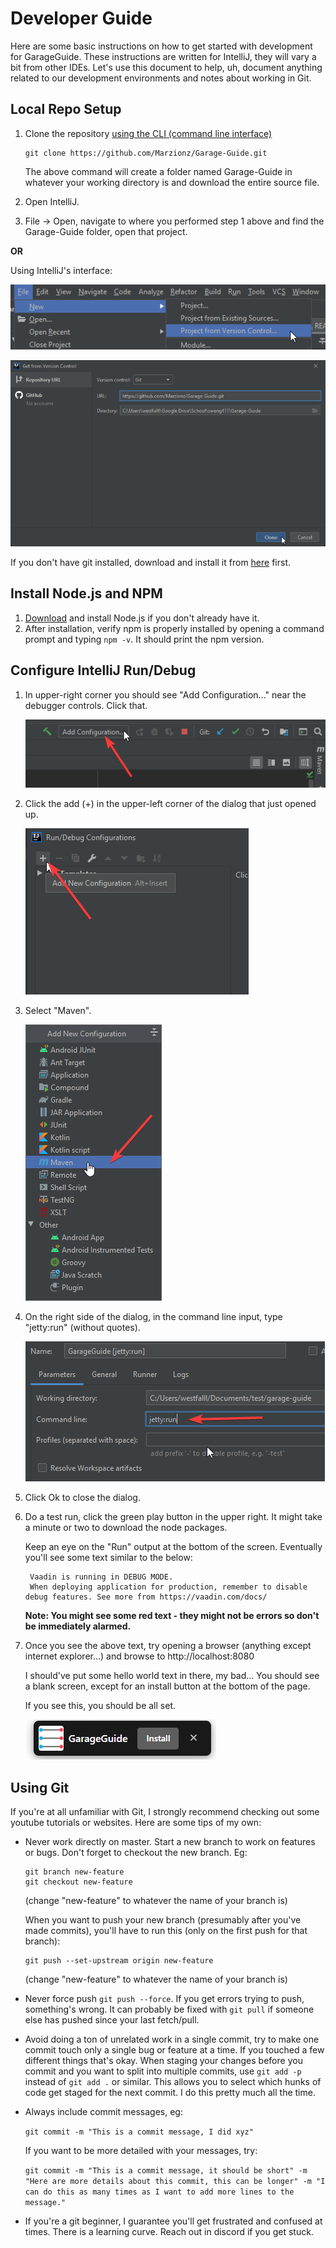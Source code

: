 # Developer Guide

Here are some basic instructions on how to get started with development for GarageGuide.
These instructions are written for IntelliJ, they will vary a bit from other IDEs.
Let's use this document to help, uh, document anything related to our development environments and notes about working in Git.

## Local Repo Setup

1. Clone the repository [using the CLI (command line interface)](https://docs.github.com/en/github/creating-cloning-and-archiving-repositories/cloning-a-repository)
    
    ```
    git clone https://github.com/Marzionz/Garage-Guide.git
    ```
    
    The above command will create a folder named Garage-Guide in whatever your working directory is and download the entire source file.

2. Open IntelliJ.
3. File -> Open, navigate to where you performed step 1 above and find the Garage-Guide folder, open that project.

**OR**

Using IntelliJ's interface:

![pic](images/DXqM6AMgP6.png)

![pic](images/DNcDFT0XR0.png)

If you don't have git installed, download and install it from [here](https://git-scm.com/download) first.

## Install Node.js and NPM

1. [Download](https://nodejs.org/en/) and install Node.js if you don't already have it.
2. After installation, verify npm is properly installed by opening a command prompt and typing `npm -v`. It should print the npm version.

## Configure IntelliJ Run/Debug

1. In upper-right corner you should see "Add Configuration..." near the debugger controls. Click that.
    
    ![pic](images/zxAdpJ4s1q.png)
2. Click the add (+) in the upper-left corner of the dialog that just opened up.
    
    ![pic](images/Nd1Fuj5lII.png)
3. Select "Maven".
    
    ![pic](images/mqpm7XTlUV.png)
4. On the right side of the dialog, in the command line input, type "jetty:run" (without quotes).

    ![pic](images/gaJoBUfmU5.png)
5. Click Ok to close the dialog.
6. Do a test run, click the green play button in the upper right. It might take a minute or two to download the node packages.

    Keep an eye on the "Run" output at the bottom of the screen. Eventually you'll see some text similar to the below:
    ```
     Vaadin is running in DEBUG MODE.
     When deploying application for production, remember to disable debug features. See more from https://vaadin.com/docs/
    ```
   **Note: You might see some red text - they might not be errors so don't be immediately alarmed.**
7. Once you see the above text, try opening a browser (anything except internet explorer...) and browse to http://localhost:8080
   
   I should've put some hello world text in there, my bad... You should see a blank screen, except for an install button at the bottom of the page.
   
   If you see this, you should be all set.
   
   ![pic](images/mE89xi5FVy.png)
   
## Using Git

If you're at all unfamiliar with Git, I strongly recommend checking out some youtube tutorials or websites. Here are some tips of my own:

- Never work directly on master. Start a new branch to work on features or bugs. Don't forget to checkout the new branch. Eg:
    ```
    git branch new-feature
    git checkout new-feature
    ```
    (change "new-feature" to whatever the name of your branch is)
    
    When you want to push your new branch (presumably after you've made commits), you'll have to run this (only on the first push for that branch):
    ```
    git push --set-upstream origin new-feature
    ```
    (change "new-feature" to whatever the name of your branch is)
- Never force push `git push --force`. If you get errors trying to push, something's wrong. It can probably be fixed with `git pull` if someone else has pushed since your last fetch/pull.
- Avoid doing a ton of unrelated work in a single commit, try to make one commit touch only a single bug or feature at a time.
    If you touched a few different things that's okay. When staging your changes before you commit and you want to split into multiple commits, use `git add -p` instead of `git add .` or similar.
    This allows you to select which hunks of code get staged for the next commit. I do this pretty much all the time.
- Always include commit messages, eg: 

    `git commit -m "This is a commit message, I did xyz"`
    
    If you want to be more detailed with your messages, try:
    
    `git commit -m "This is a commit message, it should be short" -m "Here are more details about this commit, this can be longer" -m "I can do this as many times as I want to add more lines to the message."`
- If you're a git beginner, I guarantee you'll get frustrated and confused at times. There is a learning curve. Reach out in discord if you get stuck.
